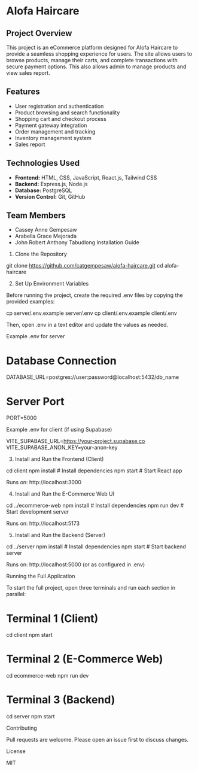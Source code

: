 # Alofa Haircare

## Project Overview

This project is an eCommerce platform designed for Alofa Haircare to provide a seamless shopping experience for users. The site allows users to browse products, manage their carts, and complete transactions with secure payment options. This also allows admin to manage products and view sales report.

## Features

- User registration and authentication
- Product browsing and search functionality
- Shopping cart and checkout process
- Payment gateway integration
- Order management and tracking
- Inventory management system
- Sales report

## Technologies Used

- **Frontend:** HTML, CSS, JavaScript, React.js, Tailwind CSS
- **Backend:** Express.js, Node.js
- **Database:** PostgreSQL
- **Version Control:** Git, GitHub

## Team Members

- Cassey Anne Gempesaw
- Arabella Grace Mejorada
- John Robert Anthony Tabudlong
Installation Guide

1. Clone the Repository

git clone https://github.com/catgempesaw/alofa-haircare.git
cd alofa-haircare

2. Set Up Environment Variables

Before running the project, create the required .env files by copying the provided examples:

cp server/.env.example server/.env
cp client/.env.example client/.env

Then, open .env in a text editor and update the values as needed.

Example .env for server

# Database Connection
DATABASE_URL=postgres://user:password@localhost:5432/db_name

# Server Port
PORT=5000

Example .env for client (if using Supabase)

VITE_SUPABASE_URL=https://your-project.supabase.co
VITE_SUPABASE_ANON_KEY=your-anon-key

3. Install and Run the Frontend (Client)

cd client
npm install  # Install dependencies
npm start    # Start React app

Runs on: http://localhost:3000

4. Install and Run the E-Commerce Web UI

cd ../ecommerce-web
npm install  # Install dependencies
npm run dev  # Start development server

Runs on: http://localhost:5173

5. Install and Run the Backend (Server)

cd ../server
npm install  # Install dependencies
npm start    # Start backend server

Runs on: http://localhost:5000 (or as configured in .env)

Running the Full Application

To start the full project, open three terminals and run each section in parallel:

# Terminal 1 (Client)
cd client
npm start

# Terminal 2 (E-Commerce Web)
cd ecommerce-web
npm run dev

# Terminal 3 (Backend)
cd server
npm start

Contributing

Pull requests are welcome. Please open an issue first to discuss changes.

License

MIT

